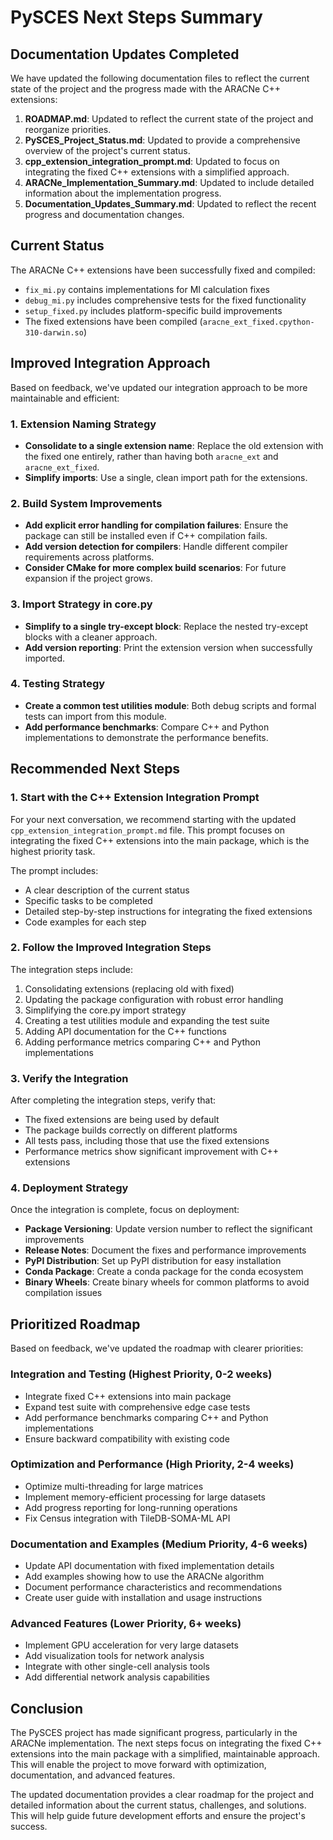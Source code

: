 # PySCES Next Steps Summary

## Documentation Updates Completed

We have updated the following documentation files to reflect the current state of the project and the progress made with the ARACNe C++ extensions:

1. **ROADMAP.md**: Updated to reflect the current state of the project and reorganize priorities.
2. **PySCES_Project_Status.md**: Updated to provide a comprehensive overview of the project's current status.
3. **cpp_extension_integration_prompt.md**: Updated to focus on integrating the fixed C++ extensions with a simplified approach.
4. **ARACNe_Implementation_Summary.md**: Updated to include detailed information about the implementation progress.
5. **Documentation_Updates_Summary.md**: Updated to reflect the recent progress and documentation changes.

## Current Status

The ARACNe C++ extensions have been successfully fixed and compiled:
- `fix_mi.py` contains implementations for MI calculation fixes
- `debug_mi.py` includes comprehensive tests for the fixed functionality
- `setup_fixed.py` includes platform-specific build improvements
- The fixed extensions have been compiled (`aracne_ext_fixed.cpython-310-darwin.so`)

## Improved Integration Approach

Based on feedback, we've updated our integration approach to be more maintainable and efficient:

### 1. Extension Naming Strategy
- **Consolidate to a single extension name**: Replace the old extension with the fixed one entirely, rather than having both `aracne_ext` and `aracne_ext_fixed`.
- **Simplify imports**: Use a single, clean import path for the extensions.

### 2. Build System Improvements
- **Add explicit error handling for compilation failures**: Ensure the package can still be installed even if C++ compilation fails.
- **Add version detection for compilers**: Handle different compiler requirements across platforms.
- **Consider CMake for more complex build scenarios**: For future expansion if the project grows.

### 3. Import Strategy in core.py
- **Simplify to a single try-except block**: Replace the nested try-except blocks with a cleaner approach.
- **Add version reporting**: Print the extension version when successfully imported.

### 4. Testing Strategy
- **Create a common test utilities module**: Both debug scripts and formal tests can import from this module.
- **Add performance benchmarks**: Compare C++ and Python implementations to demonstrate the performance benefits.

## Recommended Next Steps

### 1. Start with the C++ Extension Integration Prompt

For your next conversation, we recommend starting with the updated `cpp_extension_integration_prompt.md` file. This prompt focuses on integrating the fixed C++ extensions into the main package, which is the highest priority task.

The prompt includes:
- A clear description of the current status
- Specific tasks to be completed
- Detailed step-by-step instructions for integrating the fixed extensions
- Code examples for each step

### 2. Follow the Improved Integration Steps

The integration steps include:
1. Consolidating extensions (replacing old with fixed)
2. Updating the package configuration with robust error handling
3. Simplifying the core.py import strategy
4. Creating a test utilities module and expanding the test suite
5. Adding API documentation for the C++ functions
6. Adding performance metrics comparing C++ and Python implementations

### 3. Verify the Integration

After completing the integration steps, verify that:
- The fixed extensions are being used by default
- The package builds correctly on different platforms
- All tests pass, including those that use the fixed extensions
- Performance metrics show significant improvement with C++ extensions

### 4. Deployment Strategy

Once the integration is complete, focus on deployment:
- **Package Versioning**: Update version number to reflect the significant improvements
- **Release Notes**: Document the fixes and performance improvements
- **PyPI Distribution**: Set up PyPI distribution for easy installation
- **Conda Package**: Create a conda package for the conda ecosystem
- **Binary Wheels**: Create binary wheels for common platforms to avoid compilation issues

## Prioritized Roadmap

Based on feedback, we've updated the roadmap with clearer priorities:

### Integration and Testing (Highest Priority, 0-2 weeks)
- Integrate fixed C++ extensions into main package
- Expand test suite with comprehensive edge case tests
- Add performance benchmarks comparing C++ and Python implementations
- Ensure backward compatibility with existing code

### Optimization and Performance (High Priority, 2-4 weeks)
- Optimize multi-threading for large matrices
- Implement memory-efficient processing for large datasets
- Add progress reporting for long-running operations
- Fix Census integration with TileDB-SOMA-ML API

### Documentation and Examples (Medium Priority, 4-6 weeks)
- Update API documentation with fixed implementation details
- Add examples showing how to use the ARACNe algorithm
- Document performance characteristics and recommendations
- Create user guide with installation and usage instructions

### Advanced Features (Lower Priority, 6+ weeks)
- Implement GPU acceleration for very large datasets
- Add visualization tools for network analysis
- Integrate with other single-cell analysis tools
- Add differential network analysis capabilities

## Conclusion

The PySCES project has made significant progress, particularly in the ARACNe implementation. The next steps focus on integrating the fixed C++ extensions into the main package with a simplified, maintainable approach. This will enable the project to move forward with optimization, documentation, and advanced features.

The updated documentation provides a clear roadmap for the project and detailed information about the current status, challenges, and solutions. This will help guide future development efforts and ensure the project's success.
